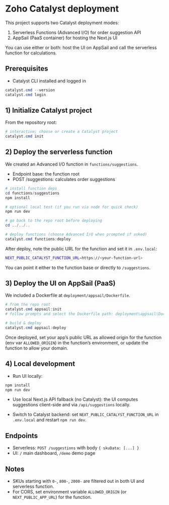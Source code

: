 # Zoho Catalyst deployment

This project supports two Catalyst deployment modes:

1. Serverless Functions (Advanced I/O) for order suggestion API
2. AppSail (PaaS container) for hosting the Next.js UI

You can use either or both: host the UI on AppSail and call the serverless function for calculations.

## Prerequisites

- Catalyst CLI installed and logged in

```powershell
catalyst.cmd --version
catalyst.cmd login
```

## 1) Initialize Catalyst project

From the repository root:

```powershell
# interactive; choose or create a Catalyst project
catalyst.cmd init
```

## 2) Deploy the serverless function

We created an Advanced I/O function in `functions/suggestions`.

- Endpoint base: the function root
- POST /suggestions: calculates order suggestions

```powershell
# install function deps
cd functions/suggestions
npm install

# optional local test (if you run via node for quick check)
npm run dev

# go back to the repo root before deploying
cd ../../..

# deploy functions (choose Advanced I/O when prompted if asked)
catalyst.cmd functions:deploy
```

After deploy, note the public URL for the function and set it in `.env.local`:

```bash
NEXT_PUBLIC_CATALYST_FUNCTION_URL=https://<your-function-url>
```

You can point it either to the function base or directly to `/suggestions`.

## 3) Deploy the UI on AppSail (PaaS)

We included a Dockerfile at `deployment/appsail/Dockerfile`.

```powershell
# from the repo root
catalyst.cmd appsail:init
# follow prompts and select the Dockerfile path: deployment\appsail\Dockerfile

# build & deploy
catalyst.cmd appsail:deploy
```

Once deployed, set your app’s public URL as allowed origin for the function (env var `ALLOWED_ORIGIN`) in the function’s environment, or update the function to allow your domain.

## 4) Local development

- Run UI locally:

```powershell
npm install
npm run dev
```

- Use local Next.js API fallback (no Catalyst): the UI computes suggestions client-side and via `/api/suggestions` locally.

- Switch to Catalyst backend: set `NEXT_PUBLIC_CATALYST_FUNCTION_URL` in `.env.local` and restart `npm run dev`.

## Endpoints

- Serverless: `POST /suggestions` with body `{ skuData: [...] }`
- UI: `/` main dashboard, `/demo` demo page

## Notes

- SKUs starting with `0-`, `800-`, `2000-` are filtered out in both UI and serverless function.
- For CORS, set environment variable `ALLOWED_ORIGIN` (or `NEXT_PUBLIC_APP_URL`) for the function.
